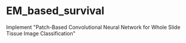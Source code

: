 # EM_based_survival
Implement "Patch-Based Convolutional Neural Network for Whole Slide Tissue Image Classification"
